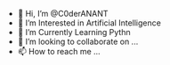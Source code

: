 - 👋 Hi, I’m @C0derANANT
- 👀 I’m Interested in Artificial Intelligence
- 🌱 I’m Currently Learning Pythn
- 💞️ I’m looking to collaborate on ...
- 📫 How to reach me ...

<!---
C0derANANT/C0derANANT is a ✨ special ✨ repository because its `README.md` (this file) appears on your GitHub profile.
You can click the Preview link to take a look at your changes.
--->
